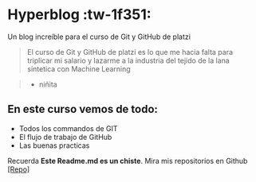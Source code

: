 # Hyperblog :tw-1f351:
Un blog increíble para el curso de Git y GitHub de platzi
>El curso de Git y GitHub de platzi  es lo que me hacia falta para triplicar mi salario y lazarme a la industria del tejido de la lana sintetica con Machine Learning

> - niñita

## En este curso vemos de todo:
* Todos los commandos de GIT
* El flujo de trabajo de GitHub
* Las buenas practicas

Recuerda **Este Readme.md es un chiste**. Mira mis repositorios en Github [[Repo]](https://github.com/canaranjom "[Repo]")
